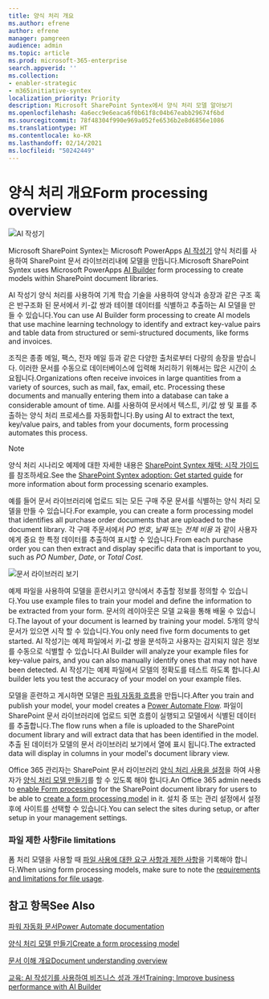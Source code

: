 ```yaml
---
title: 양식 처리 개요
ms.author: efrene
author: efrene
manager: pamgreen
audience: admin
ms.topic: article
ms.prod: microsoft-365-enterprise
search.appverid: ''
ms.collection:
- enabler-strategic
- m365initiative-syntex
localization_priority: Priority
description: Microsoft SharePoint Syntex에서 양식 처리 모델 알아보기
ms.openlocfilehash: 4a6ecc9e6eaca6f0b61f8c04b67eabb29674f6bd
ms.sourcegitcommit: 78f48304f990e969a052fe6536b2e8d6856e1086
ms.translationtype: HT
ms.contentlocale: ko-KR
ms.lasthandoff: 02/14/2021
ms.locfileid: "50242449"
---
```

# <a name="form-processing-overview"></a><span data-ttu-id="a81ff-103">양식 처리 개요</span><span class="sxs-lookup"><span data-stu-id="a81ff-103">Form processing overview</span></span>

 ![AI 작성기](../media/content-understanding/ai-builder.png)</br>

<span data-ttu-id="a81ff-105">Microsoft SharePoint Syntex는 Microsoft PowerApps [AI 작성기](https://docs.microsoft.com/ai-builder/overview) 양식 처리를 사용하여 SharePoint 문서 라이브러리내에 모델을 만듭니다.</span><span class="sxs-lookup"><span data-stu-id="a81ff-105">Microsoft SharePoint Syntex uses Microsoft PowerApps [AI Builder](https://docs.microsoft.com/ai-builder/overview) form processing to create models within SharePoint document libraries.</span></span>

<span data-ttu-id="a81ff-106">AI 작성기 양식 처리를 사용하여 기계 학습 기술을 사용하여 양식과 송장과 같은 구조 혹은 반구조화 된 문서에서 키-값 쌍과 테이블 데이터를 식별하고 추출하는 AI 모델을 만들 수 있습니다.</span><span class="sxs-lookup"><span data-stu-id="a81ff-106">You can use AI Builder form processing to create AI models that use machine learning technology to identify and extract key-value pairs and table data from structured or semi-structured  documents, like forms and invoices.</span></span>

<span data-ttu-id="a81ff-107">조직은 종종 메일, 팩스, 전자 메일 등과 같은 다양한 출처로부터 다량의 송장을 받습니다. 이러한 문서를 수동으로 데이터베이스에 입력해 처리하기 위해서는 많은 시간이 소요됩니다.</span><span class="sxs-lookup"><span data-stu-id="a81ff-107">Organizations often receive invoices in large quantities from a variety of sources, such as mail, fax, email, etc. Processing these documents and manually entering them into a database can take a considerable amount of time.</span></span> <span data-ttu-id="a81ff-108">AI를 사용하여 문서에서 텍스트, 키/값 쌍 및 표를 추출하는 양식 처리 프로세스를 자동화합니다.</span><span class="sxs-lookup"><span data-stu-id="a81ff-108">By using AI to extract the text, key/value pairs, and tables from your documents, form processing automates this process.</span></span> 

> [!NOTE]
> <span data-ttu-id="a81ff-109">양식 처리 시나리오 예제에 대한 자세한 내용은 [SharePoint Syntex 채택: 시작 가이드](https://docs.microsoft.com/microsoft-365/contentunderstanding/adoption-getstarted#form-processing-scenario-example)를 참조하세요.</span><span class="sxs-lookup"><span data-stu-id="a81ff-109">See the [SharePoint Syntex adoption: Get started guide](https://docs.microsoft.com/microsoft-365/contentunderstanding/adoption-getstarted#form-processing-scenario-example) for more information about form processing scenario examples.</span></span>

<span data-ttu-id="a81ff-110">예를 들어 문서 라이브러리에 업로드 되는 모든 구매 주문 문서를 식별하는 양식 처리 모델을 만들 수 있습니다.</span><span class="sxs-lookup"><span data-stu-id="a81ff-110">For example, you can create a form processing model that identifies all purchase order documents that are uploaded to the document library.</span></span> <span data-ttu-id="a81ff-111">각 구매 주문서에서 *PO 번호*, *날짜* 또는 *전체 비용* 과 같이 사용자에게 중요 한 특정 데이터를 추출하여 표시할 수 있습니다.</span><span class="sxs-lookup"><span data-stu-id="a81ff-111">From each purchase order you can then extract and display specific data that is important to you, such as *PO Number*, *Date*, or *Total Cost*.</span></span>

![문서 라이브러리 보기](../media/content-understanding/doc-lib-done.png)</br>  

<span data-ttu-id="a81ff-113">예제 파일을 사용하여 모델을 훈련시키고 양식에서 추출할 정보를 정의할 수 있습니다.</span><span class="sxs-lookup"><span data-stu-id="a81ff-113">You use example files to train your model and define the information to be extracted from your form.</span></span> <span data-ttu-id="a81ff-114">문서의 레이아웃은 모델 교육을 통해 배울 수 있습니다.</span><span class="sxs-lookup"><span data-stu-id="a81ff-114">The layout of your document is learned by training your model.</span></span> <span data-ttu-id="a81ff-115">5개의 양식 문서가 있으면 시작 할 수 있습니다.</span><span class="sxs-lookup"><span data-stu-id="a81ff-115">You only need five form documents to get started.</span></span> <span data-ttu-id="a81ff-116">AI 작성기는 예제 파일에서 키-값 쌍을 분석하고 사용자는 감지되지 않은 정보를 수동으로 식별할 수 있습니다.</span><span class="sxs-lookup"><span data-stu-id="a81ff-116">AI Builder will analyze your example files for key-value pairs, and you can also manually identify ones that may not have been detected.</span></span>  <span data-ttu-id="a81ff-117">AI 작성기는 예제 파일에서 모델의 정확도를 테스트 하도록 합니다.</span><span class="sxs-lookup"><span data-stu-id="a81ff-117">AI builder lets you test the accuracy of your model on your example files.</span></span>

<span data-ttu-id="a81ff-118">모델을 훈련하고 게시하면 모델은 [파워 자동화 흐름](https://docs.microsoft.com/power-automate/getting-started)을 만듭니다.</span><span class="sxs-lookup"><span data-stu-id="a81ff-118">After you train and publish your model, your model creates a [Power Automate Flow](https://docs.microsoft.com/power-automate/getting-started).</span></span> <span data-ttu-id="a81ff-119">파일이 SharePoint 문서 라이브러리에 업로드 되면 흐름이 실행되고 모델에서 식별된 데이터를 추출합니다.</span><span class="sxs-lookup"><span data-stu-id="a81ff-119">The flow runs when a file is uploaded to the SharePoint document library and will extract data that has been identified in the model.</span></span> <span data-ttu-id="a81ff-120">추출 된 데이터가 모델의 문서 라이브러리 보기에서 열에 표시 됩니다.</span><span class="sxs-lookup"><span data-stu-id="a81ff-120">The extracted data will display in columns in your model's document library view.</span></span>

<span data-ttu-id="a81ff-121">Office 365 관리자는 SharePoint 문서 라이브러리 [양식 처리 사용을 설정](https://docs.microsoft.com/microsoft-365/contentunderstanding/set-up-content-understanding#to-set-up-content-understanding)을 하여 사용자가 [양식 처리 모델 만들기](create-a-form-processing-model.md)를 할 수 있도록 해야 합니다.</span><span class="sxs-lookup"><span data-stu-id="a81ff-121">An Office 365 admin needs to [enable Form processing](https://docs.microsoft.com/microsoft-365/contentunderstanding/set-up-content-understanding#to-set-up-content-understanding) for the SharePoint document library for users to be able to [create a form processing model](create-a-form-processing-model.md) in it.</span></span> <span data-ttu-id="a81ff-122">설치 중 또는 관리 설정에서 설정 후에 사이트를 선택할 수 있습니다.</span><span class="sxs-lookup"><span data-stu-id="a81ff-122">You can select the sites during setup, or after setup in your management settings.</span></span>

### <a name="file-limitations"></a><span data-ttu-id="a81ff-123">파일 제한 사항</span><span class="sxs-lookup"><span data-stu-id="a81ff-123">File limitations</span></span>

<span data-ttu-id="a81ff-124">폼 처리 모델을 사용할 때 [파일 사용에 대한 요구 사항과 제한 사항](https://docs.microsoft.com/ai-builder/form-processing-model-requirements)을 기록해야 합니다.</span><span class="sxs-lookup"><span data-stu-id="a81ff-124">When using form processing models, make sure to note the [requirements and limitations for file usage](https://docs.microsoft.com/ai-builder/form-processing-model-requirements).</span></span>



## <a name="see-also"></a><span data-ttu-id="a81ff-125">참고 항목</span><span class="sxs-lookup"><span data-stu-id="a81ff-125">See Also</span></span>
  
[<span data-ttu-id="a81ff-126">파워 자동화 문서</span><span class="sxs-lookup"><span data-stu-id="a81ff-126">Power Automate documentation</span></span>](https://docs.microsoft.com/power-automate/)

[<span data-ttu-id="a81ff-127">양식 처리 모델 만들기</span><span class="sxs-lookup"><span data-stu-id="a81ff-127">Create a form processing model</span></span>](create-a-form-processing-model.md)

[<span data-ttu-id="a81ff-128">문서 이해 개요</span><span class="sxs-lookup"><span data-stu-id="a81ff-128">Document understanding overview</span></span>](document-understanding-overview.md)

[<span data-ttu-id="a81ff-129">교육: AI 작성기를 사용하여 비즈니스 성과 개선</span><span class="sxs-lookup"><span data-stu-id="a81ff-129">Training: Improve business performance with AI Builder</span></span>](https://docs.microsoft.com/learn/paths/improve-business-performance-ai-builder/?source=learn)
